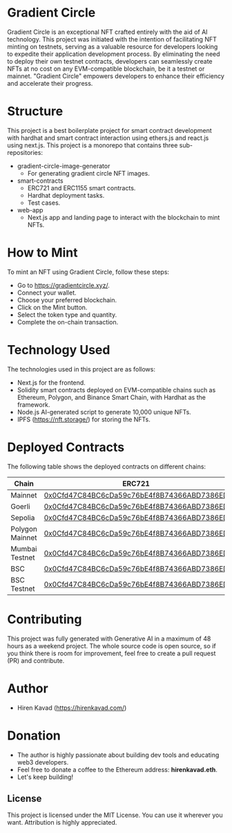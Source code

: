 # Gradient Circle

Gradient Circle is an exceptional NFT crafted entirely with the aid of AI technology. This project was initiated with the intention of facilitating NFT minting on testnets, serving as a valuable resource for developers looking to expedite their application development process. By eliminating the need to deploy their own testnet contracts, developers can seamlessly create NFTs at no cost on any EVM-compatible blockchain, be it a testnet or mainnet. "Gradient Circle" empowers developers to enhance their efficiency and accelerate their progress.

# Structure

This project is a best boilerplate project for smart contract development with hardhat and smart contract interaction using ethers.js and react.js using next.js. This project is a monorepo that contains three sub-repositories:

- gradient-circle-image-generator
  - For generating gradient circle NFT images.
- smart-contracts
  - ERC721 and ERC1155 smart contracts.
  - Hardhat deployment tasks.
  - Test cases.
- web-app
  - Next.js app and landing page to interact with the blockchain to mint NFTs.

# How to Mint

To mint an NFT using Gradient Circle, follow these steps:

- Go to https://gradientcircle.xyz/.
- Connect your wallet.
- Choose your preferred blockchain.
- Click on the Mint button.
- Select the token type and quantity.
- Complete the on-chain transaction.

# Technology Used

The technologies used in this project are as follows:

- Next.js for the frontend.
- Solidity smart contracts deployed on EVM-compatible chains such as Ethereum, Polygon, and Binance Smart Chain, with Hardhat as the framework.
- Node.js AI-generated script to generate 10,000 unique NFTs.
- IPFS (https://nft.storage/) for storing the NFTs.

# Deployed Contracts

The following table shows the deployed contracts on different chains:

| Chain           | ERC721                                                                                                                          | ERC1155                                                                                                                         |
| --------------- | ------------------------------------------------------------------------------------------------------------------------------- | ------------------------------------------------------------------------------------------------------------------------------- |
| Mainnet         | [0x0Cfd47C84BC6cDa59c76bE4f8B74366ABD7386ED](https://etherscan.io/address/0x0Cfd47C84BC6cDa59c76bE4f8B74366ABD7386ED)           | [0x4b75f6eC17A019fC61B8f442243B665fFC8bC233](https://etherscan.io/address/0x4b75f6eC17A019fC61B8f442243B665fFC8bC233)           |
| Goerli          | [0x0Cfd47C84BC6cDa59c76bE4f8B74366ABD7386ED](https://goerli.etherscan.io/address/0x0Cfd47C84BC6cDa59c76bE4f8B74366ABD7386ED)    | [0x4b75f6eC17A019fC61B8f442243B665fFC8bC233](https://goerli.etherscan.io/address/0x4b75f6eC17A019fC61B8f442243B665fFC8bC233)    |
| Sepolia         | [0x0Cfd47C84BC6cDa59c76bE4f8B74366ABD7386ED](https://sepolia.etherscan.io/address/0x0Cfd47C84BC6cDa59c76bE4f8B74366ABD7386ED)   | [0x4b75f6eC17A019fC61B8f442243B665fFC8bC233](https://sepolia.etherscan.io/address/0x4b75f6eC17A019fC61B8f442243B665fFC8bC233)   |
| Polygon Mainnet | [0x0Cfd47C84BC6cDa59c76bE4f8B74366ABD7386ED](https://polygonscan.com/address/0x0Cfd47C84BC6cDa59c76bE4f8B74366ABD7386ED)        | [0x4b75f6eC17A019fC61B8f442243B665fFC8bC233](https://polygonscan.com/address/0x4b75f6eC17A019fC61B8f442243B665fFC8bC233)        |
| Mumbai Testnet  | [0x0Cfd47C84BC6cDa59c76bE4f8B74366ABD7386ED](https://mumbai.polygonscan.com/address/0x0Cfd47C84BC6cDa59c76bE4f8B74366ABD7386ED) | [0x4b75f6eC17A019fC61B8f442243B665fFC8bC233](https://mumbai.polygonscan.com/address/0x4b75f6eC17A019fC61B8f442243B665fFC8bC233) |
| BSC             | [0x0Cfd47C84BC6cDa59c76bE4f8B74366ABD7386ED](https://bscscan.com/address/0x0Cfd47C84BC6cDa59c76bE4f8B74366ABD7386ED)            | [0x4b75f6eC17A019fC61B8f442243B665fFC8bC233](https://bscscan.com/address/0x4b75f6eC17A019fC61B8f442243B665fFC8bC233)            |
| BSC Testnet     | [0x0Cfd47C84BC6cDa59c76bE4f8B74366ABD7386ED](https://testnet.bscscan.com/address/0x0Cfd47C84BC6cDa59c76bE4f8B74366ABD7386ED)    | [0x4b75f6eC17A019fC61B8f442243B665fFC8bC233](https://testnet.bscscan.com/address/0x4b75f6eC17A019fC61B8f442243B665fFC8bC233)    |

# Contributing

This project was fully generated with Generative AI in a maximum of 48 hours as a weekend project. The whole source code is open source, so if you think there is room for improvement, feel free to create a pull request (PR) and contribute.

# Author

- Hiren Kavad (https://hirenkavad.com/)

# Donation

- The author is highly passionate about building dev tools and educating web3 developers.
- Feel free to donate a coffee to the Ethereum address: **hirenkavad.eth**.
- Let's keep building!

## License

This project is licensed under the MIT License. You can use it wherever you want. Attribution is highly appreciated.
